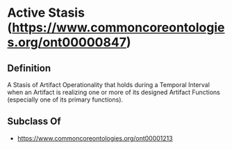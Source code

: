 # Active Stasis (https://www.commoncoreontologies.org/ont00000847)

## Definition
A Stasis of Artifact Operationality that holds during a Temporal Interval when an Artifact is realizing one or more of its designed Artifact Functions (especially one of its primary functions).

## Subclass Of
- https://www.commoncoreontologies.org/ont00001213

